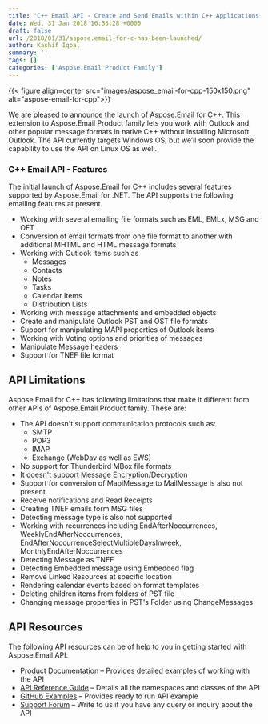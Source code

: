 ```yaml
---
title: 'C++ Email API - Create and Send Emails within C++ Applications'
date: Wed, 31 Jan 2018 16:53:28 +0000
draft: false
url: /2018/01/31/aspose.email-for-c-has-been-launched/
author: Kashif Iqbal
summary: ''
tags: []
categories: ['Aspose.Email Product Family']
---
```




{{< figure align=center src="images/aspose_email-for-cpp-150x150.png" alt="aspose-email-for-cpp">}}


We are pleased to announce the launch of [Aspose.Email for C++][1]. This extension to Aspose.Email Product family lets you work with Outlook and other popular message formats in native C++ without installing Microsoft Outlook. The API currently targets Windows OS, but we’ll soon provide the capability to use the API on Linux OS as well.

### C++ Email API - Features

The [initial launch][2] of Aspose.Email for C++ includes several features supported by Aspose.Email for .NET. The API supports the following emailing features at present.

*   Working with several emailing file formats such as EML, EMLx, MSG and OFT
*   Conversion of email formats from one file format to another with additional MHTML and HTML message formats
*   Working with Outlook items such as
    *   Messages
    *   Contacts
    *   Notes
    *   Tasks
    *   Calendar Items
    *   Distribution Lists
*   Working with message attachments and embedded objects
*   Create and manipulate Outlook PST and OST file formats
*   Support for manipulating MAPI properties of Outlook items
*   Working with Voting options and priorities of messages
*   Manipulate Message headers
*   Support for TNEF file format

## API Limitations

Aspose.Email for C++ has following limitations that make it different from other APIs of Aspose.Email Product family. These are:

*   The API doesn't support communication protocols such as:
    *   SMTP
    *   POP3
    *   IMAP
    *   Exchange (WebDav as well as EWS)
*   No support for Thunderbird MBox file formats
*   It doesn't support Message Encryption/Decryption
*   Support for conversion of MapiMessage to MailMessage is also not present
*   Receive notifications and Read Receipts
*   Creating TNEF emails form MSG files
*   Detecting message type is also not supported
*   Working with recurrences including EndAfterNoccurrences, WeeklyEndAfterNoccurrences, EndAfterNoccurrenceSelectMultipleDaysInweek, MonthlyEndAfterNoccurrences
*   Detecting Message as TNEF
*   Detecting Embedded message using Embedded flag
*   Remove Linked Resources at specific location
*   Rendering calendar events based on format templates
*   Deleting children items from folders of PST file
*   Changing message properties in PST's Folder using ChangeMessages

## API Resources

The following API resources can be of help to you in getting started with Aspose.Email API.

*   [Product Documentation][3] – Provides detailed examples of working with the API
*   [API Reference Guide][4] – Details all the namespaces and classes of the API
*   [GitHub Examples][5] – Provides ready to run API example
*   [Support Forum][6] – Write to us if you have any query or inquiry about the API




[1]: https://products.aspose.com/email/cpp
[2]: https://docs.aspose.com/display/emailcpp/Aspose.Email+for+CPP+18.1+Release+Notes
[3]: https://docs.aspose.com/display/emailcpp/Home
[4]: https://apireference.aspose.com/cpp/email
[5]: https://github.com/aspose-email/Aspose.Email-for-C
[6]: https://forum.aspose.com/c/email





